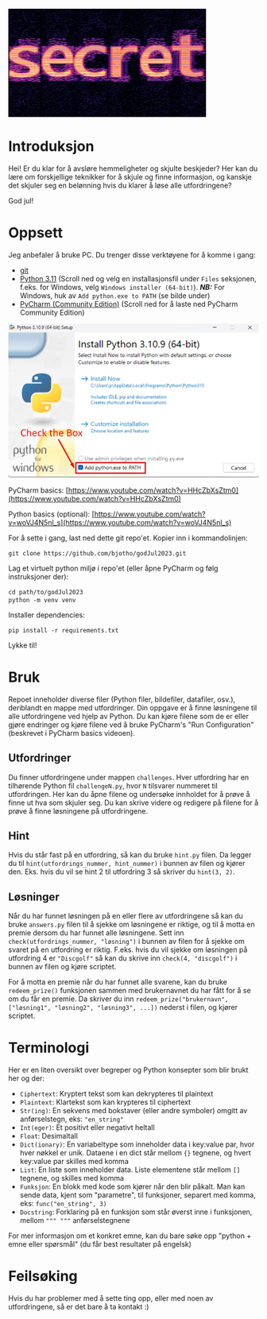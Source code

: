 ![secret](data/secret.png "secret")

# Introduksjon
Hei! Er du klar for å avsløre hemmeligheter og skjulte beskjeder? Her kan du lære om forskjellige teknikker for å skjule
og finne informasjon, og kanskje det skjuler seg en belønning hvis du klarer å løse alle utfordringene?

God jul!

# Oppsett

Jeg anbefaler å bruke PC. Du trenger disse verktøyene for å komme i gang:

- [git](https://github.com/git-guides/install-git)
- [Python 3.11](https://www.python.org/downloads/release/python-3117/) (Scroll ned og velg en installasjonsfil
  under ``Files`` seksjonen, f.eks. for Windows, velg ``Windows installer (64-bit)``).
  ***NB:*** For Windows, huk av ``Add python.exe to PATH`` (se bilde under)
- [PyCharm (Community Edition)](https://www.jetbrains.com/pycharm/download) (Scroll ned for å laste ned PyCharm
  Community Edition)

![python_path](data/python_path.png "python_path")

PyCharm basics: [https://www.youtube.com/watch?v=HHcZbXsZtm0](https://www.youtube.com/watch?v=HHcZbXsZtm0)

Python basics (optional): [https://www.youtube.com/watch?v=woVJ4N5nl_s](https://www.youtube.com/watch?v=woVJ4N5nl_s)

For å sette i gang, last ned dette git repo'et. Kopier inn i kommandolinjen:

```
git clone https://github.com/bjotho/godJul2023.git
```

Lag et virtuelt python miljø i repo'et (eller åpne PyCharm og følg instruksjoner der):

```
cd path/to/godJul2023
python -m venv venv
```

Installer dependencies:

```
pip install -r requirements.txt
```

Lykke til!

# Bruk

Repoet inneholder diverse filer (Python filer, bildefiler, datafiler, osv.), deriblandt en mappe med utfordringer. Din
oppgave er å finne løsningene til alle utfordringene ved hjelp av Python. Du kan kjøre filene som de er eller gjøre
endringer og kjøre filene ved å bruke PyCharm's "Run Configuration" (beskrevet i PyCharm basics videoen).

## Utfordringer

Du finner utfordringene under mappen ``challenges``. Hver utfordring har en tilhørende Python fil ``challengeN.py``,
hvor ``N`` tilsvarer nummeret til utfordringen. Her kan du åpne filene og undersøke innholdet for å prøve å finne ut hva
som  skjuler seg. Du kan skrive videre og redigere på filene for å prøve å finne løsningene på utfordringene.

## Hint

Hvis du står fast på en utfordring, så kan du bruke ``hint.py`` filen. Da legger du til
``hint(utfordrings_nummer, hint_nummer)`` i bunnen av filen og kjører den. Eks. hvis du vil se hint 2 til utfordring 3
så skriver du ``hint(3, 2)``.

## Løsninger

Når du har funnet løsningen på en eller flere av utfordringene så kan du bruke ``answers.py`` filen til å sjekke om
løsningene er riktige, og til å motta en premie dersom du har funnet alle løsningene. Sett inn
``check(utfordrings_nummer, "løsning")`` i bunnen av filen for å sjekke om svaret på en utfordring er riktig. F.eks.
hvis du vil sjekke om løsningen på utfordring 4 er ``"Discgolf"`` så kan du skrive inn ``check(4, "discgolf")`` i bunnen
av filen og kjøre scriptet.

For å motta en premie når du har funnet alle svarene, kan du bruke ``redeem_prize()`` funksjonen sammen med brukernavnet
du har fått for å se om du får en premie. Da skriver du inn
``redeem_prize("brukernavn", ["løsning1", "løsning2", "løsning3", ...])`` nederst i filen, og kjører scriptet.

# Terminologi

Her er en liten oversikt over begreper og Python konsepter som blir brukt her og der:

- ``Ciphertext``: Kryptert tekst som kan dekrypteres til plaintext
- ``Plaintext``: Klartekst som kan krypteres til ciphertext
- ``Str(ing)``: En sekvens med bokstaver (eller andre symboler) omgitt av anførselstegn, eks: ``"en_string"``
- ``Int(eger)``: Et positivt eller negativt heltall
- ``Float``: Desimaltall
- ``Dict(ionary)``: En variabeltype som inneholder data i key:value par, hvor hver nøkkel er unik.
  Dataene i en dict står mellom ``{}`` tegnene, og hvert key:value par skilles med komma
- ``List``: En liste som inneholder data. Liste elementene står mellom ``[]`` tegnene, og skilles med komma
- ``Funksjon``: En blokk med kode som kjører når den blir påkalt. Man kan sende data, kjent som "parametre", til
  funksjoner, separert med komma, eks: ``func("en_string", 3)``
- ``Docstring``: Forklaring på en funksjon som står øverst inne i funksjonen, mellom `""" """` anførselstegnene

For mer informasjon om et konkret emne, kan du bare søke opp "python + emne eller spørsmål" (du får best resultater på
engelsk)

# Feilsøking

Hvis du har problemer med å sette ting opp, eller med noen av utfordringene, så er det bare å ta kontakt :)

